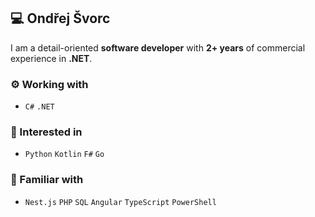 ## 💻 Ondřej Švorc

I am a detail-oriented **software developer** with **2+ years** of commercial experience in **.NET**.

### ⚙️ Working with
- `C#` `.NET`

### 🔎 Interested in
- `Python` `Kotlin` `F#` `Go`

### 🤝 Familiar with       
- `Nest.js` `PHP` `SQL` `Angular` `TypeScript` `PowerShell`

